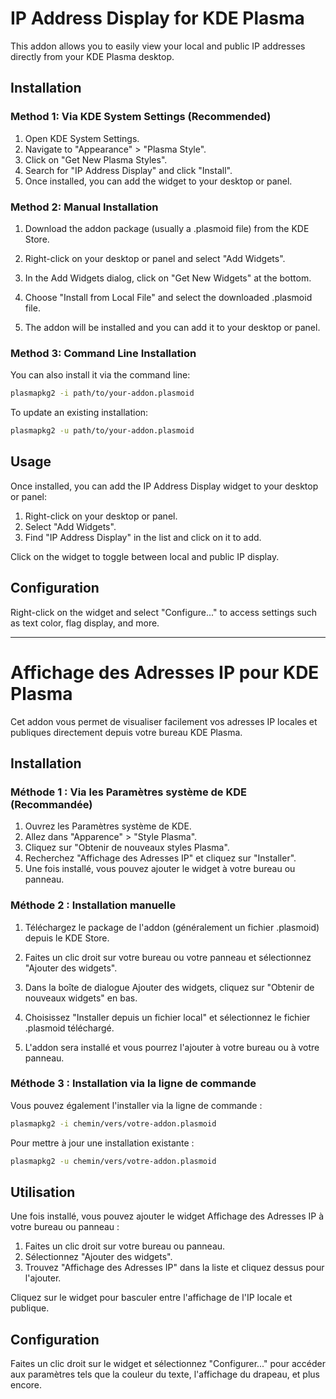 # IP Address Display for KDE Plasma

This addon allows you to easily view your local and public IP addresses directly from your KDE Plasma desktop.

## Installation

### Method 1: Via KDE System Settings (Recommended)

1. Open KDE System Settings.
2. Navigate to "Appearance" > "Plasma Style".
3. Click on "Get New Plasma Styles".
4. Search for "IP Address Display" and click "Install".
5. Once installed, you can add the widget to your desktop or panel.

### Method 2: Manual Installation

1. Download the addon package (usually a .plasmoid file) from the KDE Store.

2. Right-click on your desktop or panel and select "Add Widgets".

3. In the Add Widgets dialog, click on "Get New Widgets" at the bottom.

4. Choose "Install from Local File" and select the downloaded .plasmoid file.

5. The addon will be installed and you can add it to your desktop or panel.

### Method 3: Command Line Installation

You can also install it via the command line:

```bash
plasmapkg2 -i path/to/your-addon.plasmoid
```

To update an existing installation:

```bash
plasmapkg2 -u path/to/your-addon.plasmoid
```

## Usage

Once installed, you can add the IP Address Display widget to your desktop or panel:

1. Right-click on your desktop or panel.
2. Select "Add Widgets".
3. Find "IP Address Display" in the list and click on it to add.

Click on the widget to toggle between local and public IP display.

## Configuration

Right-click on the widget and select "Configure..." to access settings such as text color, flag display, and more.

---

# Affichage des Adresses IP pour KDE Plasma

Cet addon vous permet de visualiser facilement vos adresses IP locales et publiques directement depuis votre bureau KDE Plasma.

## Installation

### Méthode 1 : Via les Paramètres système de KDE (Recommandée)

1. Ouvrez les Paramètres système de KDE.
2. Allez dans "Apparence" > "Style Plasma".
3. Cliquez sur "Obtenir de nouveaux styles Plasma".
4. Recherchez "Affichage des Adresses IP" et cliquez sur "Installer".
5. Une fois installé, vous pouvez ajouter le widget à votre bureau ou panneau.

### Méthode 2 : Installation manuelle

1. Téléchargez le package de l'addon (généralement un fichier .plasmoid) depuis le KDE Store.

2. Faites un clic droit sur votre bureau ou votre panneau et sélectionnez "Ajouter des widgets".

3. Dans la boîte de dialogue Ajouter des widgets, cliquez sur "Obtenir de nouveaux widgets" en bas.

4. Choisissez "Installer depuis un fichier local" et sélectionnez le fichier .plasmoid téléchargé.

5. L'addon sera installé et vous pourrez l'ajouter à votre bureau ou à votre panneau.

### Méthode 3 : Installation via la ligne de commande

Vous pouvez également l'installer via la ligne de commande :

```bash
plasmapkg2 -i chemin/vers/votre-addon.plasmoid
```

Pour mettre à jour une installation existante :

```bash
plasmapkg2 -u chemin/vers/votre-addon.plasmoid
```

## Utilisation

Une fois installé, vous pouvez ajouter le widget Affichage des Adresses IP à votre bureau ou panneau :

1. Faites un clic droit sur votre bureau ou panneau.
2. Sélectionnez "Ajouter des widgets".
3. Trouvez "Affichage des Adresses IP" dans la liste et cliquez dessus pour l'ajouter.

Cliquez sur le widget pour basculer entre l'affichage de l'IP locale et publique.

## Configuration

Faites un clic droit sur le widget et sélectionnez "Configurer..." pour accéder aux paramètres tels que la couleur du texte, l'affichage du drapeau, et plus encore.
